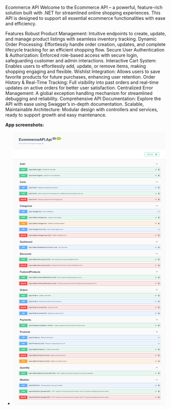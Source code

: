 Ecommerce API
Welcome to the Ecommerce API – a powerful, feature-rich solution built with .NET for streamlined online shopping experiences. This API is designed to support all essential ecommerce functionalities with ease and efficiency.

Features
Robust Product Management: Intuitive endpoints to create, update, and manage product listings with seamless inventory tracking.
Dynamic Order Processing: Effortlessly handle order creation, updates, and complete lifecycle tracking for an efficient shopping flow.
Secure User Authentication & Authorization: Enforced role-based access with secure login, safeguarding customer and admin interactions.
Interactive Cart System: Enables users to effortlessly add, update, or remove items, making shopping engaging and flexible.
Wishlist Integration: Allows users to save favorite products for future purchases, enhancing user retention.
Order History & Real-Time Tracking: Full visibility into past orders and real-time updates on active orders for better user satisfaction.
Centralized Error Management: A global exception handling mechanism for streamlined debugging and reliability.
Comprehensive API Documentation: Explore the API with ease using Swagger’s in-depth documentation.
Scalable, Maintainable Architecture: Modular design with controllers and services, ready to support growth and easy maintenance.

**App screenshots:**
- ![](https://github.com/shuvabiswas12/EcommerceAPI/blob/master/EcommerceAPI.Utilities/ecomm_api.png)
